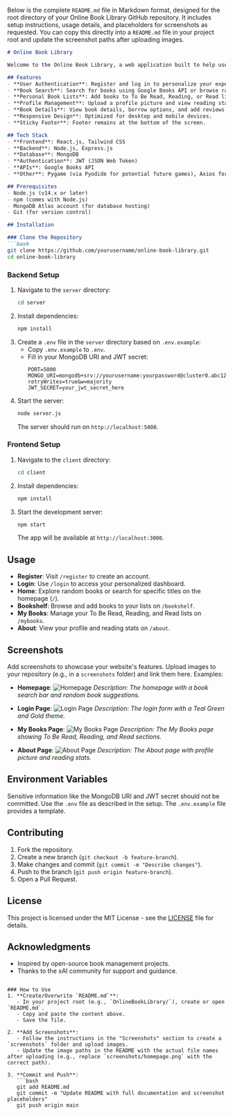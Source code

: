 Below is the complete `README.md` file in Markdown format, designed for the root directory of your Online Book Library GitHub repository. It includes setup instructions, usage details, and placeholders for screenshots as requested. You can copy this directly into a `README.md` file in your project root and update the screenshot paths after uploading images.

```markdown
# Online Book Library

Welcome to the Online Book Library, a web application built to help users discover, manage, and review books. This project allows users to search for books, add them to personal reading lists (To Be Read, Reading, Read), view their profile statistics, and more. The app is styled with a Teal Green and Gold theme for a modern and engaging user experience.

## Features
- **User Authentication**: Register and log in to personalize your experience.
- **Book Search**: Search for books using Google Books API or browse random selections.
- **Personal Book Lists**: Add books to To Be Read, Reading, or Read lists, with options to update or remove them.
- **Profile Management**: Upload a profile picture and view reading statistics on the About page.
- **Book Details**: View book details, borrow options, and add reviews in a modal.
- **Responsive Design**: Optimized for desktop and mobile devices.
- **Sticky Footer**: Footer remains at the bottom of the screen.

## Tech Stack
- **Frontend**: React.js, Tailwind CSS
- **Backend**: Node.js, Express.js
- **Database**: MongoDB
- **Authentication**: JWT (JSON Web Token)
- **APIs**: Google Books API
- **Other**: Pygame (via Pyodide for potential future games), Axios for HTTP requests

## Prerequisites
- Node.js (v14.x or later)
- npm (comes with Node.js)
- MongoDB Atlas account (for database hosting)
- Git (for version control)

## Installation

### Clone the Repository
```bash
git clone https://github.com/yourusername/online-book-library.git
cd online-book-library
```

### Backend Setup
1. Navigate to the `server` directory:
   ```bash
   cd server
   ```
2. Install dependencies:
   ```bash
   npm install
   ```
3. Create a `.env` file in the `server` directory based on `.env.example`:
   - Copy `.env.example` to `.env`.
   - Fill in your MongoDB URI and JWT secret:
     ```
     PORT=5000
     MONGO_URI=mongodb+srv://yourusername:yourpassword@cluster0.abc123.mongodb.net/booklibrary?retryWrites=true&w=majority
     JWT_SECRET=your_jwt_secret_here
     ```
4. Start the server:
   ```bash
   node server.js
   ```
   The server should run on `http://localhost:5000`.

### Frontend Setup
1. Navigate to the `client` directory:
   ```bash
   cd client
   ```
2. Install dependencies:
   ```bash
   npm install
   ```
3. Start the development server:
   ```bash
   npm start
   ```
   The app will be available at `http://localhost:3000`.

## Usage
- **Register**: Visit `/register` to create an account.
- **Login**: Use `/login` to access your personalized dashboard.
- **Home**: Explore random books or search for specific titles on the homepage (`/`).
- **Bookshelf**: Browse and add books to your lists on `/bookshelf`.
- **My Books**: Manage your To Be Read, Reading, and Read lists on `/mybooks`.
- **About**: View your profile and reading stats on `/about`.

## Screenshots
Add screenshots to showcase your website's features. Upload images to your repository (e.g., in a `screenshots` folder) and link them here. Examples:

- **Homepage**:
  ![Homepage](<img width="2153" height="1244" alt="Screenshot 2025-09-21 210630" src="https://github.com/user-attachments/assets/3b53644c-6824-464a-a267-259978a62c31" />
)
  _Description: The homepage with a book search bar and random book suggestions._

- **Login Page**:
  ![Login Page](<img width="2124" height="1211" alt="image" src="https://github.com/user-attachments/assets/d4f3f03c-7a75-476e-9eac-0cb54fff9eed" />
)
  _Description: The login form with a Teal Green and Gold theme._

- **My Books Page**:
  ![My Books Page](<img width="2154" height="1227" alt="Screenshot 2025-09-21 211622" src="https://github.com/user-attachments/assets/40955f3b-b52b-4e23-ba35-34da83f5b45c" />
)
  _Description: The My Books page showing To Be Read, Reading, and Read sections._

- **About Page**:
  ![About Page](<img width="2141" height="1253" alt="image" src="https://github.com/user-attachments/assets/169c6223-ee66-4cd2-ae87-e0c95f7c60db" />
)
  _Description: The About page with profile picture and reading stats._

## Environment Variables
Sensitive information like the MongoDB URI and JWT secret should not be committed. Use the `.env` file as described in the setup. The `.env.example` file provides a template.

## Contributing
1. Fork the repository.
2. Create a new branch (`git checkout -b feature-branch`).
3. Make changes and commit (`git commit -m "Describe changes"`).
4. Push to the branch (`git push origin feature-branch`).
5. Open a Pull Request.

## License
This project is licensed under the MIT License - see the [LICENSE](LICENSE) file for details.

## Acknowledgments
- Inspired by open-source book management projects.
- Thanks to the xAI community for support and guidance.
```

### How to Use
1. **Create/Overwrite `README.md`**:
   - In your project root (e.g., `OnlineBookLibrary/`), create or open `README.md`.
   - Copy and paste the content above.
   - Save the file.

2. **Add Screenshots**:
   - Follow the instructions in the "Screenshots" section to create a `screenshots` folder and upload images.
   - Update the image paths in the README with the actual file names after uploading (e.g., replace `screenshots/homepage.png` with the correct path).

3. **Commit and Push**:
   ```bash
   git add README.md
   git commit -m "Update README with full documentation and screenshot placeholders"
   git push origin main
   ```
